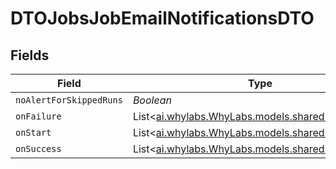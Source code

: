 # DTOJobsJobEmailNotificationsDTO


## Fields

| Field                                                                                | Type                                                                                 | Required                                                                             | Description                                                                          |
| ------------------------------------------------------------------------------------ | ------------------------------------------------------------------------------------ | ------------------------------------------------------------------------------------ | ------------------------------------------------------------------------------------ |
| `noAlertForSkippedRuns`                                                              | *Boolean*                                                                            | :heavy_minus_sign:                                                                   | N/A                                                                                  |
| `onFailure`                                                                          | List<[ai.whylabs.WhyLabs.models.shared.OnFailure](../../models/shared/OnFailure.md)> | :heavy_minus_sign:                                                                   | N/A                                                                                  |
| `onStart`                                                                            | List<[ai.whylabs.WhyLabs.models.shared.OnStart](../../models/shared/OnStart.md)>     | :heavy_minus_sign:                                                                   | N/A                                                                                  |
| `onSuccess`                                                                          | List<[ai.whylabs.WhyLabs.models.shared.OnSuccess](../../models/shared/OnSuccess.md)> | :heavy_minus_sign:                                                                   | N/A                                                                                  |